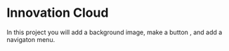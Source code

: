 # Innovation Cloud

In this project you will add a background image, make a button , and add a navigaton menu.

